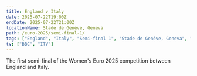 ```yaml
---
title: England v Italy
date: 2025-07-22T19:00Z
endDate: 2025-07-22T21:00Z
locationName: Stade de Genève, Geneva
path: /euro-2025/semi-final-1/
tags: ["England", "Italy", "Semi-final 1", "Stade de Genève, Geneva", "EURO 2025"]
tv: ["BBC", "ITV"]
---
```

The first semi-final of the Women's Euro 2025 competition between England and Italy.
